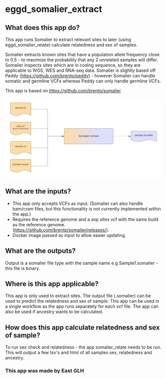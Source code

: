 # eggd_somalier_extract

## What does this app do?
This app runs Somalier to extract relevant sites to later (using eggd_somalier_relate) calculate relatedness and sex of samples.

Somalier extracts known sites that have a population allele frequency close to 0.5 - to maximize the probability that any 2 unrelated samples will differ. Somalier inspects sites which are in coding sequence, so they are applicable to WGS, WES and RNA-seq data. Somalier is slightly based off Peddy (https://github.com/brentp/peddy) - however Somalier can handle somatic and germline VCFs whereas Peddy can only handle germline VCFs.

This app is based on https://github.com/brentp/somalier

![Image of workflow](somalier_extract_workflow.png)

## What are the inputs?
* This app only accepts VCFs as input. (Somalier can also handle bam/cram files, but this functionality is not currently implemented within the app.)
* Requires the reference genome and a snp sites vcf with the same build as the reference genome. (https://github.com/brentp/somalier/releases/).
* Docker image passed as input to allow easier updating.

## What are the outputs?
Output is a somalier file type with the sample name e.g Sample1.somalier - this file is binary.

## Where is this app applicable?
This app is only used to extract sites. The output file (.somalier) can be used to predict the relatedness and sex of sample. This app can be used in a single workflow as the app runs separately for each vcf file. The app can also be used if ancestry wants to be calculated.

## How does this app calculate relatedness and sex of sample?
To run sex check and relatedness - the app somalier_relate needs to be run. This will output a few tsv's and html of all samples sex, relatedness and ancestry.

### This app was made by East GLH